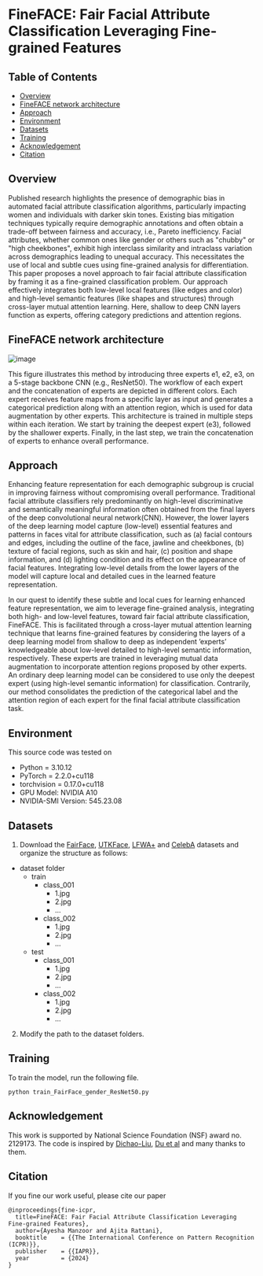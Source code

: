 # FineFACE: Fair Facial Attribute Classification Leveraging Fine-grained Features

## Table of Contents
- [Overview](https://github.com/VCBSL-Fairness/FineFACE?tab=readme-ov-file#overview)
- [FineFACE network architecture](https://github.com/VCBSL-Fairness/FineFACE?tab=readme-ov-file#fineface-network-architecture)
- [Approach](https://github.com/VCBSL-Fairness/FineFACE/blob/main/README.md#approach)
- [Environment](https://github.com/VCBSL-Fairness/FineFACE?tab=readme-ov-file#environment)
- [Datasets](https://github.com/VCBSL-Fairness/FineFACE?tab=readme-ov-file#datasets)
- [Training](https://github.com/VCBSL-Fairness/FineFACE?tab=readme-ov-file#training)
- [Acknowledgement](https://github.com/VCBSL-Fairness/FineFACE?tab=readme-ov-file#acknowledgement)
- [Citation](https://github.com/VCBSL-Fairness/FineFACE?tab=readme-ov-file#citation)

## Overview

Published research highlights the presence of demographic bias in automated facial attribute classification algorithms, particularly impacting women and individuals with darker skin tones. Existing bias mitigation techniques typically require demographic annotations and often obtain a trade-off between fairness and accuracy, i.e., Pareto inefficiency. Facial attributes, whether common ones like gender or others such as "chubby" or "high cheekbones", exhibit high interclass similarity and intraclass variation across demographics leading to unequal accuracy. This necessitates the use of local and subtle cues using fine-grained analysis for differentiation.  This paper proposes a novel approach to fair facial attribute classification by framing it as a fine-grained classification problem. Our approach effectively integrates both low-level local features (like edges and color) and high-level semantic features (like shapes and structures) through cross-layer mutual attention learning. Here, shallow to deep CNN layers function as experts, offering category predictions and attention regions.

## FineFACE network architecture
![image](https://github.com/user-attachments/assets/6b11d3d4-c876-411e-b89d-33bffe5a7545)

This figure illustrates this method by introducing three experts e1, e2, e3, on a 5-stage backbone CNN (e.g., ResNet50). The workflow of each expert and the concatenation of experts are depicted in different colors. Each expert receives feature maps from a specific layer as input and generates a categorical prediction along with an attention region, which is used for data augmentation by other experts. This architecture is trained in multiple steps within each iteration. We start by training the deepest expert (e3), followed by the shallower experts. Finally, in the last step, we train the concatenation of experts to enhance overall performance.

## Approach

Enhancing feature representation for each demographic subgroup is crucial in improving fairness without compromising overall performance. Traditional facial attribute classifiers rely predominantly on high-level discriminative and semantically meaningful information often obtained from the final layers of the deep convolutional neural network(CNN). However, the lower layers of the deep learning model capture (low-level) essential features and patterns in faces vital for attribute classification, such as (a) facial contours and edges, including the outline of the face, jawline and cheekbones, (b) texture of facial regions, such as skin and hair, (c) position and shape information, and (d) lighting condition and its effect on the appearance of facial features. Integrating low-level details from the lower layers of the model will capture local and detailed cues in the learned feature representation.

In our quest to identify these subtle and local cues for learning enhanced feature representation, we aim to leverage fine-grained analysis, integrating both high- and low-level features, toward fair facial attribute classification, FineFACE. This is facilitated through a cross-layer mutual attention learning technique that learns fine-grained features by considering the layers of a deep learning model from shallow to deep as independent ’experts’ knowledgeable about low-level detailed to high-level semantic information, respectively. These experts are trained in leveraging mutual data augmentation to incorporate attention regions proposed by other experts. An ordinary deep learning model can be considered to use only the deepest expert (using high-level semantic information) for classification. Contrarily, our method consolidates the prediction of the categorical label and the attention region of each expert for the final facial attribute classification task.

## Environment

This source code was tested on

- Python = 3.10.12
- PyTorch = 2.2.0+cu118
- torchvision = 0.17.0+cu118
- GPU Model: NVIDIA A10
- NVIDIA-SMI Version: 545.23.08

## Datasets

1. Download the [FairFace](https://github.com/joojs/fairface), [UTKFace](https://susanqq.github.io/UTKFace/), [LFWA+](https://drive.google.com/drive/folders/0B7EVK8r0v71pQ3NzdzRhVUhSams?resourcekey=0-Kpdd6Vctf-AdJYfS55VULA) and [CelebA](https://mmlab.ie.cuhk.edu.hk/projects/CelebA.html) datasets and organize the structure as follows:

- dataset folder
  - train
    - class_001
      - 1.jpg
      - 2.jpg
      - ...
    - class_002
      - 1.jpg
      - 2.jpg
      - ...
  - test
    - class_001
      - 1.jpg
      - 2.jpg
      - ...
    - class_002
      - 1.jpg
      - 2.jpg
      - ...
2. Modify the path to the dataset folders.

## Training

To train the model, run the following file.

```
python train_FairFace_gender_ResNet50.py

```

## Acknowledgement

This work is supported by National Science Foundation (NSF) award no. 2129173. The code is inspired by [Dichao-Liu](https://github.com/Dichao-Liu/CMAL), [Du et al](https://github.com/PRIS-CV/PMG-Progressive-Multi-Granularity-Training) and many thanks to them.

## Citation

If you fine our work useful, please cite our paper
```
@inproceedings{fine-icpr,
  title=FineFACE: Fair Facial Attribute Classification Leveraging Fine-grained Features},
  author={Ayesha Manzoor and Ajita Rattani},
  booktitle    = {{The International Conference on Pattern Recognition (ICPR)}},
  publisher    = {{IAPR}},
  year         = {2024}
}
```

   
   
